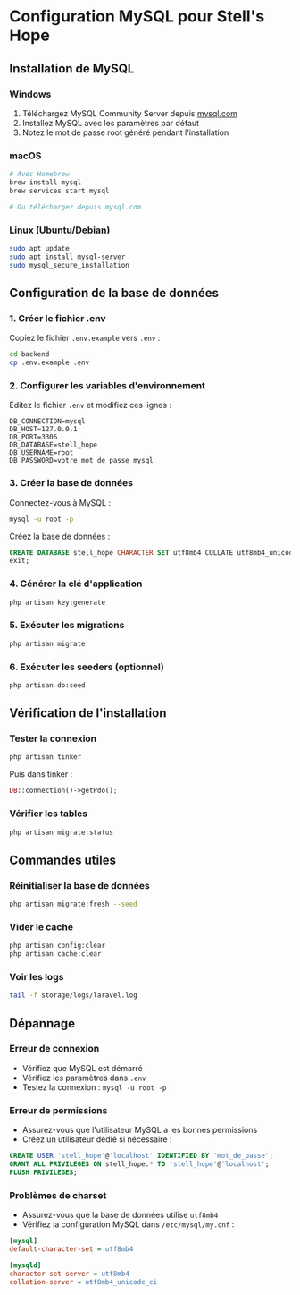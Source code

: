 # Configuration MySQL pour Stell's Hope

## Installation de MySQL

### Windows
1. Téléchargez MySQL Community Server depuis [mysql.com](https://dev.mysql.com/downloads/mysql/)
2. Installez MySQL avec les paramètres par défaut
3. Notez le mot de passe root généré pendant l'installation

### macOS
```bash
# Avec Homebrew
brew install mysql
brew services start mysql

# Ou téléchargez depuis mysql.com
```

### Linux (Ubuntu/Debian)
```bash
sudo apt update
sudo apt install mysql-server
sudo mysql_secure_installation
```

## Configuration de la base de données

### 1. Créer le fichier .env
Copiez le fichier `.env.example` vers `.env` :
```bash
cd backend
cp .env.example .env
```

### 2. Configurer les variables d'environnement
Éditez le fichier `.env` et modifiez ces lignes :
```env
DB_CONNECTION=mysql
DB_HOST=127.0.0.1
DB_PORT=3306
DB_DATABASE=stell_hope
DB_USERNAME=root
DB_PASSWORD=votre_mot_de_passe_mysql
```

### 3. Créer la base de données
Connectez-vous à MySQL :
```bash
mysql -u root -p
```

Créez la base de données :
```sql
CREATE DATABASE stell_hope CHARACTER SET utf8mb4 COLLATE utf8mb4_unicode_ci;
exit;
```

### 4. Générer la clé d'application
```bash
php artisan key:generate
```

### 5. Exécuter les migrations
```bash
php artisan migrate
```

### 6. Exécuter les seeders (optionnel)
```bash
php artisan db:seed
```

## Vérification de l'installation

### Tester la connexion
```bash
php artisan tinker
```
Puis dans tinker :
```php
DB::connection()->getPdo();
```

### Vérifier les tables
```bash
php artisan migrate:status
```

## Commandes utiles

### Réinitialiser la base de données
```bash
php artisan migrate:fresh --seed
```

### Vider le cache
```bash
php artisan config:clear
php artisan cache:clear
```

### Voir les logs
```bash
tail -f storage/logs/laravel.log
```

## Dépannage

### Erreur de connexion
- Vérifiez que MySQL est démarré
- Vérifiez les paramètres dans `.env`
- Testez la connexion : `mysql -u root -p`

### Erreur de permissions
- Assurez-vous que l'utilisateur MySQL a les bonnes permissions
- Créez un utilisateur dédié si nécessaire :
```sql
CREATE USER 'stell_hope'@'localhost' IDENTIFIED BY 'mot_de_passe';
GRANT ALL PRIVILEGES ON stell_hope.* TO 'stell_hope'@'localhost';
FLUSH PRIVILEGES;
```

### Problèmes de charset
- Assurez-vous que la base de données utilise `utf8mb4`
- Vérifiez la configuration MySQL dans `/etc/mysql/my.cnf` :
```ini
[mysql]
default-character-set = utf8mb4

[mysqld]
character-set-server = utf8mb4
collation-server = utf8mb4_unicode_ci
```
